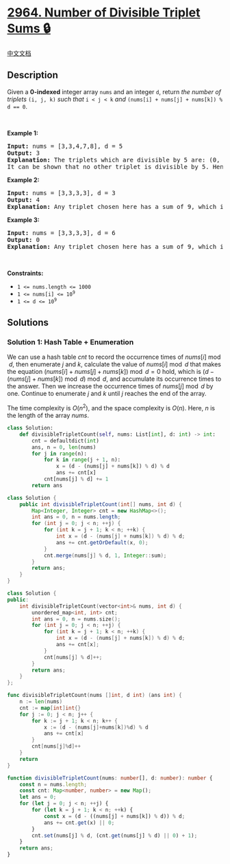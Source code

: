 # [2964. Number of Divisible Triplet Sums 🔒](https://leetcode.com/problems/number-of-divisible-triplet-sums)

[中文文档](/solution/2900-2999/2964.Number%20of%20Divisible%20Triplet%20Sums/README.md)

<!-- tags:Array,Hash Table -->

<!-- difficulty:Medium -->

## Description

Given a <strong>0-indexed</strong> integer array <code>nums</code> and an integer <code>d</code>, return <em>the number of triplets</em> <code>(i, j, k)</code> <em>such that</em> <code>i &lt; j &lt; k</code> <em>and</em> <code>(nums[i] + nums[j] + nums[k]) % d == 0</code>.

<p>&nbsp;</p>
<p><strong class="example">Example 1:</strong></p>

<pre>
<strong>Input:</strong> nums = [3,3,4,7,8], d = 5
<strong>Output:</strong> 3
<strong>Explanation:</strong> The triplets which are divisible by 5 are: (0, 1, 2), (0, 2, 4), (1, 2, 4).
It can be shown that no other triplet is divisible by 5. Hence, the answer is 3.
</pre>

<p><strong class="example">Example 2:</strong></p>

<pre>
<strong>Input:</strong> nums = [3,3,3,3], d = 3
<strong>Output:</strong> 4
<strong>Explanation:</strong> Any triplet chosen here has a sum of 9, which is divisible by 3. Hence, the answer is the total number of triplets which is 4.
</pre>

<p><strong class="example">Example 3:</strong></p>

<pre>
<strong>Input:</strong> nums = [3,3,3,3], d = 6
<strong>Output:</strong> 0
<strong>Explanation:</strong> Any triplet chosen here has a sum of 9, which is not divisible by 6. Hence, the answer is 0.
</pre>

<p>&nbsp;</p>
<p><strong>Constraints:</strong></p>

<ul>
	<li><code>1 &lt;= nums.length &lt;= 1000</code></li>
	<li><code>1 &lt;= nums[i] &lt;= 10<sup>9</sup></code></li>
	<li><code>1 &lt;= d &lt;= 10<sup>9</sup></code></li>
</ul>

## Solutions

### Solution 1: Hash Table + Enumeration

We can use a hash table $cnt$ to record the occurrence times of $nums[i] \bmod d$, then enumerate $j$ and $k$, calculate the value of $nums[i] \bmod d$ that makes the equation $(nums[i] + nums[j] + nums[k]) \bmod d = 0$ hold, which is $(d - (nums[j] + nums[k]) \bmod d) \bmod d$, and accumulate its occurrence times to the answer. Then we increase the occurrence times of $nums[j] \bmod d$ by one. Continue to enumerate $j$ and $k$ until $j$ reaches the end of the array.

The time complexity is $O(n^2)$, and the space complexity is $O(n)$. Here, $n$ is the length of the array $nums$.

<!-- tabs:start -->

```python
class Solution:
    def divisibleTripletCount(self, nums: List[int], d: int) -> int:
        cnt = defaultdict(int)
        ans, n = 0, len(nums)
        for j in range(n):
            for k in range(j + 1, n):
                x = (d - (nums[j] + nums[k]) % d) % d
                ans += cnt[x]
            cnt[nums[j] % d] += 1
        return ans
```

```java
class Solution {
    public int divisibleTripletCount(int[] nums, int d) {
        Map<Integer, Integer> cnt = new HashMap<>();
        int ans = 0, n = nums.length;
        for (int j = 0; j < n; ++j) {
            for (int k = j + 1; k < n; ++k) {
                int x = (d - (nums[j] + nums[k]) % d) % d;
                ans += cnt.getOrDefault(x, 0);
            }
            cnt.merge(nums[j] % d, 1, Integer::sum);
        }
        return ans;
    }
}
```

```cpp
class Solution {
public:
    int divisibleTripletCount(vector<int>& nums, int d) {
        unordered_map<int, int> cnt;
        int ans = 0, n = nums.size();
        for (int j = 0; j < n; ++j) {
            for (int k = j + 1; k < n; ++k) {
                int x = (d - (nums[j] + nums[k]) % d) % d;
                ans += cnt[x];
            }
            cnt[nums[j] % d]++;
        }
        return ans;
    }
};
```

```go
func divisibleTripletCount(nums []int, d int) (ans int) {
	n := len(nums)
	cnt := map[int]int{}
	for j := 0; j < n; j++ {
		for k := j + 1; k < n; k++ {
			x := (d - (nums[j]+nums[k])%d) % d
			ans += cnt[x]
		}
		cnt[nums[j]%d]++
	}
	return
}
```

```ts
function divisibleTripletCount(nums: number[], d: number): number {
    const n = nums.length;
    const cnt: Map<number, number> = new Map();
    let ans = 0;
    for (let j = 0; j < n; ++j) {
        for (let k = j + 1; k < n; ++k) {
            const x = (d - ((nums[j] + nums[k]) % d)) % d;
            ans += cnt.get(x) || 0;
        }
        cnt.set(nums[j] % d, (cnt.get(nums[j] % d) || 0) + 1);
    }
    return ans;
}
```

<!-- tabs:end -->

<!-- end -->
